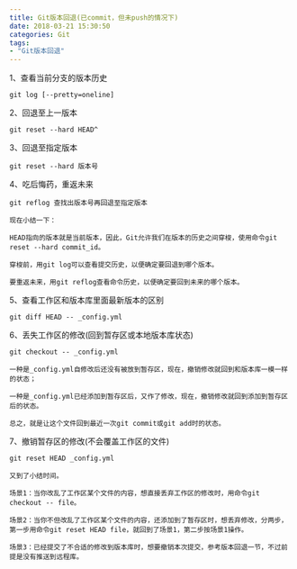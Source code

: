 ```yaml
---
title: Git版本回退(已commit，但未push的情况下)
date: 2018-03-21 15:30:50
categories: Git
tags:
- "Git版本回退"
---
```

1、查看当前分支的版本历史

```
git log [--pretty=oneline]
```

2、回退至上一版本

```
git reset --hard HEAD^
```

3、回退至指定版本

```
git reset --hard 版本号
```

4、吃后悔药，重返未来

```
git reflog 查找出版本号再回退至指定版本
```
```
现在小结一下：

HEAD指向的版本就是当前版本，因此，Git允许我们在版本的历史之间穿梭，使用命令git reset --hard commit_id。

穿梭前，用git log可以查看提交历史，以便确定要回退到哪个版本。

要重返未来，用git reflog查看命令历史，以便确定要回到未来的哪个版本。
```

5、查看工作区和版本库里面最新版本的区别

```
git diff HEAD -- _config.yml
```
6、丢失工作区的修改(回到暂存区或本地版本库状态)

```
git checkout -- _config.yml

一种是_config.yml自修改后还没有被放到暂存区，现在，撤销修改就回到和版本库一模一样的状态；

一种是_config.yml已经添加到暂存区后，又作了修改，现在，撤销修改就回到添加到暂存区后的状态。

总之，就是让这个文件回到最近一次git commit或git add时的状态。
```
7、撤销暂存区的修改(不会覆盖工作区的文件)

```
git reset HEAD _config.yml
```


```
又到了小结时间。

场景1：当你改乱了工作区某个文件的内容，想直接丢弃工作区的修改时，用命令git checkout -- file。

场景2：当你不但改乱了工作区某个文件的内容，还添加到了暂存区时，想丢弃修改，分两步，第一步用命令git reset HEAD file，就回到了场景1，第二步按场景1操作。

场景3：已经提交了不合适的修改到版本库时，想要撤销本次提交，参考版本回退一节，不过前提是没有推送到远程库。
```
